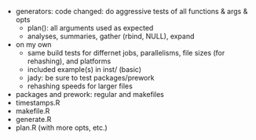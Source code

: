 - generators: code changed: do aggressive tests of all functions & args & opts
  - plan(): all arguments used as expected
  - analyses, summaries, gather (rbind, NULL), expand
- on my own
  - same build tests for differnet jobs, parallelisms, file sizes (for rehashing), and platforms
  - included example(s) in inst/ (basic)
  - jady: be sure to test packages/prework
  - rehashing speeds for larger files
- packages and prework: regular and makefiles
- timestamps.R
- makefile.R
- generate.R
- plan.R (with more opts, etc.)

